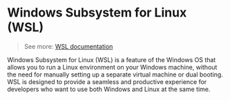 # Windows Subsystem for Linux (WSL)

> See more: [WSL documentation](https://learn.microsoft.com/en-us/windows/wsl/about)

Windows Subsystem for Linux (WSL) is a feature of the Windows OS that allows you
to run a Linux environment on your Windows machine, without the need for
manually setting up a separate virtual machine or dual booting. WSL is designed
to provide a seamless and productive experience for developers who want to use
both Windows and Linux at the same time.
